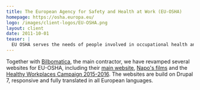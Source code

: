 ```yaml
---
title: The European Agency for Safety and Health at Work (EU-OSHA)
homepage: https://osha.europa.eu/
logo: /images/client-logos/EU-OSHA.png
layout: client
date: 2011-10-01
teaser: |
  EU OSHA serves the needs of people involved in occupational health and safety across EU countries.
---
```


Together with [Bilbomatica][bbm], the main contractor, we have revamped several websites for EU-OSHA,
including their [main website][osha], [Napo's films][napo] and the [Healthy Workplaces Campaign 2015-2016][hwc].
The websites are build on Drupal 7, responsive and fully translated in all European languages.


[bbm]: http://www.bilbomatica.es/
[osha]: https://osha.europa.eu/
[napo]: https://www.napofilm.net/
[hwc]: https://www.healthy-workplaces.eu/